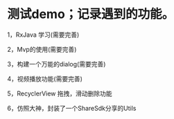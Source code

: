 # 测试demo；记录遇到的功能。


1，RxJava 学习(需要完善)

2，Mvp的使用(需要完善)

3，构建一个万能的dialog(需要完善)

4，视频播放功能(需要完善)

5，RecyclerView 拖拽，滑动删除功能

6，仿照大神，封装了一个ShareSdk分享的Utils
